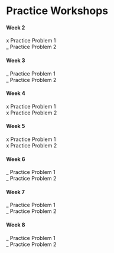 # Practice Workshops

#### Week 2

x Practice Problem 1  
_ Practice Problem 2

#### Week 3

_ Practice Problem 1  
_ Practice Problem 2

#### Week 4

x Practice Problem 1  
x Practice Problem 2

#### Week 5

x Practice Problem 1  
x Practice Problem 2

#### Week 6

_ Practice Problem 1  
_ Practice Problem 2

#### Week 7

_ Practice Problem 1  
_ Practice Problem 2

#### Week 8

_ Practice Problem 1\
_ Practice Problem 2
